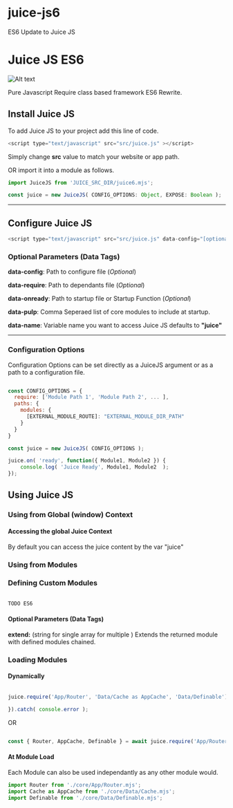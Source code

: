 # juice-js6
ES6 Update to Juice JS
# Juice JS ES6

![Alt text](https://raw.githubusercontent.com/chriskirby81/juice-js/master/brand/logo-med.png "")

Pure Javascript Require class based framework ES6 Rewrite.

## Install Juice JS

To add Juice JS to your project add this line of code.

```javascript
<script type="text/javascript" src="src/juice.js" ></script>
```

  Simply change **src** value to match your website or app path.
  
  OR import it into a module as follows.
  
  ```javascript
  import JuiceJS from 'JUICE_SRC_DIR/juice6.mjs';
  
  const juice = new JuiceJS( CONFIG_OPTIONS: Object, EXPOSE: Boolean );
  ```
  
  ***
  

## Configure Juice JS

```javascript
<script type="text/javascript" src="src/juice.js" data-config="[optional]" data-require="[optional]" data-onready="[optional]"></script>
```

### Optional Parameters (Data Tags)

  **data-config**: Path to configure file (*Optional*)
  
  **data-require**: Path to dependants file (*Optional*)
  
  **data-onready**: Path to startup file or Startup Function (*Optional*)
  
  **data-pulp**: Comma Seperaed list of core modules to include at startup.
  
  **data-name**: Variable name you want to access Juice JS defaults to **"juice"**
  ***
  
### Configuration Options

Configuration Options can be set directly as a JuiceJS argument or as a path to a configuration file.

```javascript

const CONFIG_OPTIONS = {
  require: ['Module Path 1', 'Module Path 2', ... ],
  paths: {
    modules: {
      [EXTERNAL_MODULE_ROUTE]: "EXTERNAL_MODULE_DIR_PATH"
    }
  }
}

const juice = new JuiceJS( CONFIG_OPTIONS );

juice.on( 'ready', function({ Module1, Module2 }) {
    console.log( 'Juice Ready', Module1, Module2  );
});

```

## Using Juice JS

### Using from Global (window) Context

#### Accessing the global Juice Context
  By default you can access the juice content by the var "juice"

### Using from Modules

### Defining Custom Modules

```javascript

TODO ES6

```

#### Optional Parameters (Data Tags)

**extend:** (string for single array for multiple ) Extends the returned module with defined modules chained.

### Loading Modules

#### Dynamically

```javascript

juice.require('App/Router', 'Data/Cache as AppCache', 'Data/Definable').then(({ Router, AppCache, Definable }) => {

}).catch( console.error );

```
OR
```javascript

const { Router, AppCache, Definable } = await juice.require('App/Router', 'Data/Cache as AppCache', 'Data/Definable');

```

#### At Module Load

Each Module can also be used independantly as any other module would.

```javascript 
import Router from './core/App/Router.mjs';
import Cache as AppCache from './core/Data/Cache.mjs';
import Definable from './core/Data/Definable.mjs';
```

